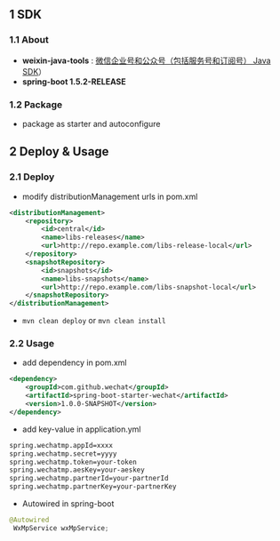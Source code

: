 ## 1 SDK
### 1.1 About
* **weixin-java-tools** : [微信企业号和公众号（包括服务号和订阅号） Java SDK](https://github.com/wechat-group/weixin-java-tools)）
* **spring-boot 1.5.2-RELEASE**

### 1.2 Package
* package as starter and autoconfigure 

## 2 Deploy & Usage
### 2.1 Deploy
* modify distributionManagement urls in pom.xml
```xml
<distributionManagement>
    <repository>
        <id>central</id>
        <name>libs-releases</name>
        <url>http://repo.example.com/libs-release-local</url>
    </repository>
    <snapshotRepository>
        <id>snapshots</id>
        <name>libs-snapshots</name>
        <url>http://repo.example.com/libs-snapshot-local</url>
    </snapshotRepository>
</distributionManagement>
```
* `mvn clean deploy` or `mvn clean install`

### 2.2 Usage
* add dependency in pom.xml
```xml
<dependency>
    <groupId>com.github.wechat</groupId>
    <artifactId>spring-boot-starter-wechat</artifactId>
    <version>1.0.0-SNAPSHOT</version>
</dependency>
```

* add key-value in application.yml 
```xml
spring.wechatmp.appId=xxxx
spring.wechatmp.secret=yyyy
spring.wechatmp.token=your-token
spring.wechatmp.aesKey=your-aeskey
spring.wechatmp.partnerId=your-partnerId
spring.wechatmp.partnerKey=your-partnerKey
```

* Autowired in spring-boot
```java
@Autowired
 WxMpService wxMpService;
```

